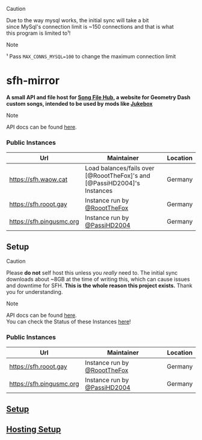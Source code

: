 > [!caution]
> Due to the way mysql works, the initial sync will take a bit <br>
> since MySql's connection limit is ~150 connections and that is what <br>
> this program is limited to¹!

> [!note]
> ¹ Pass `MAX_CONNS_MYSQL=100` to change the maximum connection limit

# sfh-mirror

**A small API and file host for [Song File Hub](https://songfilehub.com), a website for Geometry Dash custom songs, intended to be used by mods like [Jukebox](https://github.com/Fleeym/jukebox)**

> [!note]
> API docs can be found [here](https://github.com/RoootTheFox/sfh-mirror/wiki/Api-Docs).

### Public Instances
Url | Maintainer | Location
------------- | ------------- | -------------
https://sfh.waow.cat | Load balances/fails over [@RoootTheFox]'s and [@PassiHD2004]'s Instances | Germany
https://sfh.rooot.gay | Instance run by [@RoootTheFox](https://github.com/RoootTheFox) | Germany
https://sfh.pingusmc.org | Instance run by [@PassiHD2004](https://github.com/PassiHD2004) | Germany


## Setup
> [!caution]
> Please **do not** self host this unless you *really* need to.
> The initial sync downloads about ~8GB at the time of writing this, which can cause issues and downtime for SFH.
> **This is the whole reason this project exists.**
> Thank you for understanding.

> [!note]
> API docs can be found [here](https://github.com/RoootTheFox/sfh-mirror/wiki/Api-Docs). <br>
> You can check the Status of these Instances [here](https://status.pingusmc.org)! 

### Public Instances
Url | Maintainer | Location
------------- | ------------- | -------------
https://sfh.rooot.gay | Instance run by [@RoootTheFox](https://github.com/RoootTheFox) | Germany
https://sfh.pingusmc.org | Instance run by [@PassiHD2004](https://github.com/PassiHD2004) | Germany

## [Setup](https://github.com/RoootTheFox/sfh-mirror/wiki/Setup-&-Installation)
## [Hosting Setup](https://github.com/RoootTheFox/sfh-mirror/wiki/Examples-nginx,-apache)

